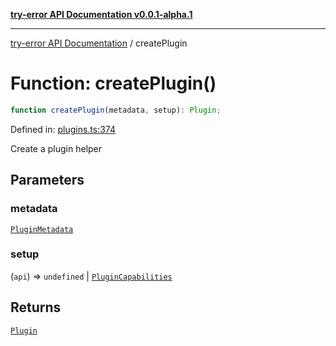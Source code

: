 [**try-error API Documentation v0.0.1-alpha.1**](../index.md)

***

[try-error API Documentation](../index.md) / createPlugin

# Function: createPlugin()

```ts
function createPlugin(metadata, setup): Plugin;
```

Defined in: [plugins.ts:374](https://github.com/oconnorjohnson/try-error/blob/e3ae0308069a4fba073f4543d527ad76373db795/src/plugins.ts#L374)

Create a plugin helper

## Parameters

### metadata

[`PluginMetadata`](../interfaces/PluginMetadata.md)

### setup

(`api`) => `undefined` \| [`PluginCapabilities`](../interfaces/PluginCapabilities.md)

## Returns

[`Plugin`](../interfaces/Plugin.md)
